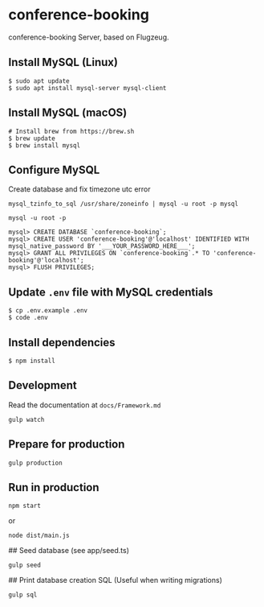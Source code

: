 # conference-booking

conference-booking Server, based on Flugzeug.

## Install MySQL (Linux)

```
$ sudo apt update
$ sudo apt install mysql-server mysql-client
```

## Install MySQL (macOS)

```
# Install brew from https://brew.sh
$ brew update
$ brew install mysql
```

## Configure MySQL

Create database and fix timezone utc error
```
mysql_tzinfo_to_sql /usr/share/zoneinfo | mysql -u root -p mysql

mysql -u root -p

mysql> CREATE DATABASE `conference-booking`;
mysql> CREATE USER 'conference-booking'@'localhost' IDENTIFIED WITH mysql_native_password BY '___YOUR_PASSWORD_HERE___';
mysql> GRANT ALL PRIVILEGES ON `conference-booking`.* TO 'conference-booking'@'localhost';
mysql> FLUSH PRIVILEGES;
```

## Update `.env` file with MySQL credentials

```
$ cp .env.example .env
$ code .env
```

## Install dependencies

```
$ npm install
```

## Development

Read the documentation at ``docs/Framework.md``

```
gulp watch
```

## Prepare for production

```
gulp production
```

## Run in production

```
npm start
```

or

```
node dist/main.js
```

## Seed database (see app/seed.ts)

```
gulp seed
```

## Print database creation SQL (Useful when writing migrations)

```
gulp sql
```
